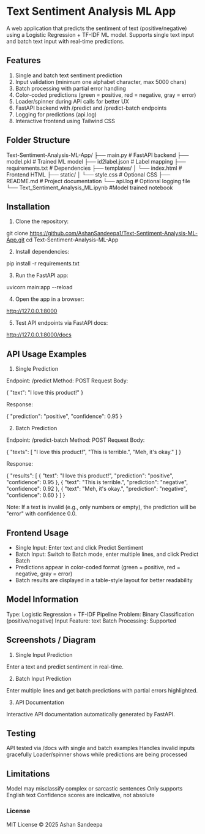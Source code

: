 # Text Sentiment Analysis ML App

A web application that predicts the sentiment of text (positive/negative) using a Logistic Regression + TF-IDF ML model. Supports single text input and batch text input with real-time predictions.

## Features

1. Single and batch text sentiment prediction
2. Input validation (minimum one alphabet character, max 5000 chars)
3. Batch processing with partial error handling
4. Color-coded predictions (green = positive, red = negative, gray = error)
5. Loader/spinner during API calls for better UX
6. FastAPI backend with /predict and /predict-batch endpoints
7. Logging for predictions (api.log)
8. Interactive frontend using Tailwind CSS

## Folder Structure

Text-Sentiment-Analysis-ML-App/
├── main.py                  # FastAPI backend
├── model.pkl                # Trained ML model
├── id2label.json            # Label mapping
├── requirements.txt         # Dependencies
├── templates/
│   └── index.html           # Frontend HTML
├── static/
│   └── style.css            # Optional CSS
├── README.md                # Project documentation
└── api.log                  # Optional logging file
└── Text_Sentiment_Analysis_ML.ipynb   #Model trained notebook


## Installation

1. Clone the repository:

git clone https://github.com/AshanSandeepa1/Text-Sentiment-Analysis-ML-App.git
cd Text-Sentiment-Analysis-ML-App

2. Install dependencies:

pip install -r requirements.txt

3. Run the FastAPI app:

uvicorn main:app --reload

4. Open the app in a browser:

http://127.0.0.1:8000

5. Test API endpoints via FastAPI docs:

http://127.0.0.1:8000/docs


## API Usage Examples

1. Single Prediction

Endpoint: /predict
Method: POST
Request Body:

{
  "text": "I love this product!"
}


Response:

{
  "prediction": "positive",
  "confidence": 0.95
}

2. Batch Prediction

Endpoint: /predict-batch
Method: POST
Request Body:

{
  "texts": [
    "I love this product!",
    "This is terrible.",
    "Meh, it's okay."
  ]
}


Response:

{
  "results": [
    {
      "text": "I love this product!",
      "prediction": "positive",
      "confidence": 0.95
    },
    {
      "text": "This is terrible.",
      "prediction": "negative",
      "confidence": 0.92
    },
    {
      "text": "Meh, it's okay.",
      "prediction": "negative",
      "confidence": 0.60
    }
  ]
}


Note: If a text is invalid (e.g., only numbers or empty), the prediction will be "error" with confidence 0.0.

## Frontend Usage

- Single Input: Enter text and click Predict Sentiment
- Batch Input: Switch to Batch mode, enter multiple lines, and click Predict Batch
- Predictions appear in color-coded format (green = positive, red = negative, gray = error)
- Batch results are displayed in a table-style layout for better readability

## Model Information

Type: Logistic Regression + TF-IDF Pipeline
Problem: Binary Classification (positive/negative)
Input Feature: text
Batch Processing: Supported

## Screenshots / Diagram
1. Single Input Prediction

Enter a text and predict sentiment in real-time.

2. Batch Input Prediction

Enter multiple lines and get batch predictions with partial errors highlighted.

3. API Documentation

Interactive API documentation automatically generated by FastAPI.


## Testing

API tested via /docs with single and batch examples
Handles invalid inputs gracefully
Loader/spinner shows while predictions are being processed

## Limitations

Model may misclassify complex or sarcastic sentences
Only supports English text
Confidence scores are indicative, not absolute

### License
MIT License © 2025 Ashan Sandeepa
